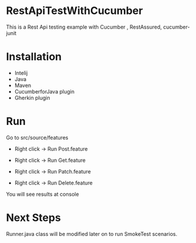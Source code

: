 # RestApiTestWithCucumber
This is a Rest Api testing example with Cucumber , RestAssured, cucumber-junit

# Installation
  * Intelij 
  * Java
  * Maven
  * CucumberforJava plugin
  * Gherkin plugin

# Run
Go to src/source/features

* Right click -> Run Post.feature

* Right click -> Run Get.feature

* Right click -> Run Patch.feature

* Right click -> Run Delete.feature

You will see results at console

# Next Steps
Runner.java class will be modified later on to run SmokeTest scenarios.


